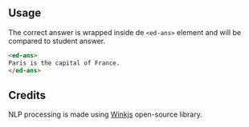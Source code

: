 ## Usage

The correct answer is wrapped inside de `<ed-ans>` element and will be compared to student answer.

```html
<ed-ans>
Paris is the capital of France.
</ed-ans>
```

## Credits

NLP processing is made using [Winkjs](https://winkjs.org/wink-nlp/similarity.html) open-source library.
